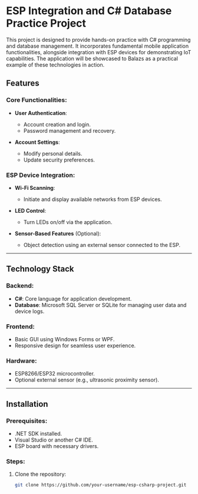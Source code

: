 # ESP Integration and C# Database Practice Project

This project is designed to provide hands-on practice with C# programming and database management. It incorporates fundamental mobile application functionalities, alongside integration with ESP devices for demonstrating IoT capabilities. The application will be showcased to Balazs as a practical example of these technologies in action.

## Features

### Core Functionalities:
- **User Authentication**:
  - Account creation and login.
  - Password management and recovery.

- **Account Settings**:
  - Modify personal details.
  - Update security preferences.

### ESP Device Integration:
- **Wi-Fi Scanning**:
  - Initiate and display available networks from ESP devices.

- **LED Control**:
  - Turn LEDs on/off via the application.

- **Sensor-Based Features** (Optional):
  - Object detection using an external sensor connected to the ESP.

---

## Technology Stack

### Backend:
- **C#**: Core language for application development.
- **Database**: Microsoft SQL Server or SQLite for managing user data and device logs.

### Frontend:
- Basic GUI using Windows Forms or WPF.
- Responsive design for seamless user experience.

### Hardware:
- ESP8266/ESP32 microcontroller.
- Optional external sensor (e.g., ultrasonic proximity sensor).

---

## Installation

### Prerequisites:

- .NET SDK installed.
- Visual Studio or another C# IDE.
- ESP board with necessary drivers.

### Steps:

1. Clone the repository:
   ```bash
   git clone https://github.com/your-username/esp-csharp-project.git

